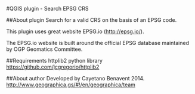 #QGIS plugin - Search EPSG CRS

##About plugin
Search for a valid CRS on the basis of an EPSG code.

This plugin uses great website EPSG.io (http://epsg.io/).

The EPSG.io website is built around the official EPSG database maintained by OGP Geomatics Committee.

##Requirements
httplib2 python library 
https://github.com/jcgregorio/httplib2

##About author
Developed by Cayetano Benavent 2014.
http://www.geographica.gs/#!/en/geographica/team
